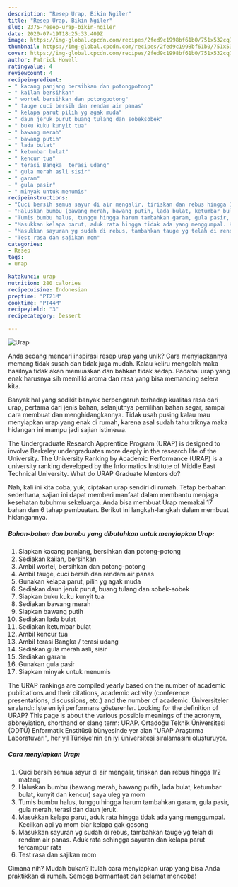 ```yaml
---
description: "Resep Urap, Bikin Ngiler"
title: "Resep Urap, Bikin Ngiler"
slug: 2375-resep-urap-bikin-ngiler
date: 2020-07-19T18:25:33.409Z
image: https://img-global.cpcdn.com/recipes/2fed9c1998bf61b0/751x532cq70/urap-foto-resep-utama.jpg
thumbnail: https://img-global.cpcdn.com/recipes/2fed9c1998bf61b0/751x532cq70/urap-foto-resep-utama.jpg
cover: https://img-global.cpcdn.com/recipes/2fed9c1998bf61b0/751x532cq70/urap-foto-resep-utama.jpg
author: Patrick Howell
ratingvalue: 4
reviewcount: 4
recipeingredient:
- " kacang panjang bersihkan dan potongpotong"
- " kailan bersihkan"
- " wortel bersihkan dan potongpotong"
- " tauge cuci bersih dan rendam air panas"
- " kelapa parut pilih yg agak muda"
- " daun jeruk purut buang tulang dan sobeksobek"
- " buku kuku kunyit tua"
- " bawang merah"
- " bawang putih"
- " lada bulat"
- " ketumbar bulat"
- " kencur tua"
- " terasi Bangka  terasi udang"
- " gula merah asli sisir"
- " garam"
- " gula pasir"
- " minyak untuk menumis"
recipeinstructions:
- "Cuci bersih semua sayur di air mengalir, tiriskan dan rebus hingga 1/2 matang"
- "Haluskan bumbu (bawang merah, bawang putih, lada bulat, ketumbar bulat, kunyit dan kencur) saya uleg ya mom"
- "Tumis bumbu halus, tunggu hingga harum tambahkan garam, gula pasir, gula merah, terasi dan daun jeruk."
- "Masukkan kelapa parut, aduk rata hingga tidak ada yang menggumpal. Kecilkan api ya mom biar kelapa gak gosong"
- "Masukkan sayuran yg sudah di rebus, tambahkan tauge yg telah di rendam air panas. Aduk rata sehingga sayuran dan kelapa parut tercampur rata"
- "Test rasa dan sajikan mom"
categories:
- Resep
tags:
- urap

katakunci: urap 
nutrition: 280 calories
recipecuisine: Indonesian
preptime: "PT21M"
cooktime: "PT44M"
recipeyield: "3"
recipecategory: Dessert

---
```



![Urap](https://img-global.cpcdn.com/recipes/2fed9c1998bf61b0/751x532cq70/urap-foto-resep-utama.jpg)

Anda sedang mencari inspirasi resep urap yang unik? Cara menyiapkannya memang tidak susah dan tidak juga mudah. Kalau keliru mengolah maka hasilnya tidak akan memuaskan dan bahkan tidak sedap. Padahal urap yang enak harusnya sih memiliki aroma dan rasa yang bisa memancing selera kita.

Banyak hal yang sedikit banyak berpengaruh terhadap kualitas rasa dari urap, pertama dari jenis bahan, selanjutnya pemilihan bahan segar, sampai cara membuat dan menghidangkannya. Tidak usah pusing kalau mau menyiapkan urap yang enak di rumah, karena asal sudah tahu triknya maka hidangan ini mampu jadi sajian istimewa.

The Undergraduate Research Apprentice Program (URAP) is designed to involve Berkeley undergraduates more deeply in the research life of the University. The University Ranking by Academic Performance (URAP) is a university ranking developed by the Informatics Institute of Middle East Technical University. What do URAP Graduate Mentors do?


Nah, kali ini kita coba, yuk, ciptakan urap sendiri di rumah. Tetap berbahan sederhana, sajian ini dapat memberi manfaat dalam membantu menjaga kesehatan tubuhmu sekeluarga. Anda bisa membuat Urap memakai 17 bahan dan 6 tahap pembuatan. Berikut ini langkah-langkah dalam membuat hidangannya.

<!--inarticleads1-->

##### Bahan-bahan dan bumbu yang dibutuhkan untuk menyiapkan Urap:

1. Siapkan  kacang panjang, bersihkan dan potong-potong
1. Sediakan  kailan, bersihkan
1. Ambil  wortel, bersihkan dan potong-potong
1. Ambil  tauge, cuci bersih dan rendam air panas
1. Gunakan  kelapa parut, pilih yg agak muda
1. Sediakan  daun jeruk purut, buang tulang dan sobek-sobek
1. Siapkan  buku kuku kunyit tua
1. Sediakan  bawang merah
1. Siapkan  bawang putih
1. Sediakan  lada bulat
1. Sediakan  ketumbar bulat
1. Ambil  kencur tua
1. Ambil  terasi Bangka / terasi udang
1. Sediakan  gula merah asli, sisir
1. Sediakan  garam
1. Gunakan  gula pasir
1. Siapkan  minyak untuk menumis


The URAP rankings are compiled yearly based on the number of academic publications and their citations, academic activity (conference presentations, discussions, etc.) and the number of academic. Üniversiteler sıralandı: İşte en iyi performans gösterenler. Looking for the definition of URAP? This page is about the various possible meanings of the acronym, abbreviation, shorthand or slang term: URAP. Ortadoğu Teknik Üniversitesi (ODTÜ) Enformatik Enstitüsü bünyesinde yer alan &#34;URAP Araştırma Laboratuvarı&#34;, her yıl Türkiye&#39;nin en iyi üniversitesi sıralamasını oluşturuyor. 

<!--inarticleads2-->

##### Cara menyiapkan Urap:

1. Cuci bersih semua sayur di air mengalir, tiriskan dan rebus hingga 1/2 matang
1. Haluskan bumbu (bawang merah, bawang putih, lada bulat, ketumbar bulat, kunyit dan kencur) saya uleg ya mom
1. Tumis bumbu halus, tunggu hingga harum tambahkan garam, gula pasir, gula merah, terasi dan daun jeruk.
1. Masukkan kelapa parut, aduk rata hingga tidak ada yang menggumpal. Kecilkan api ya mom biar kelapa gak gosong
1. Masukkan sayuran yg sudah di rebus, tambahkan tauge yg telah di rendam air panas. Aduk rata sehingga sayuran dan kelapa parut tercampur rata
1. Test rasa dan sajikan mom




Gimana nih? Mudah bukan? Itulah cara menyiapkan urap yang bisa Anda praktikkan di rumah. Semoga bermanfaat dan selamat mencoba!
